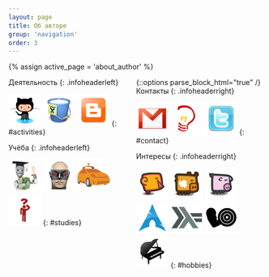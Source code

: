```yaml
---
layout: page
title: Об авторе
group: 'navigation'
order: 3
---
```

{% assign active_page = 'about_author' %}

<div style='float:left; width:50%' markdown='1'>
Деятельность
{: .infoheaderleft}

[![Github](/images/github.png "Github")](https://github.com/balta2ar)
[![Bitbucket](/images/bitbucket.png "Bitbucket")](https://bitbucket.org/balta2ar)
[![Blogspot](/images/blogspot.png "Blogspot")](http://baltazar-bz.blogspot.com)
{: #activities}

Учёба
{: .infoheaderleft}

[![Machine Learning, Statement of Accomplishment, December 2011](/images/ml.png "Machine Learning, Statement of Accomplishment, December 2011")](https://docs.google.com/document/d/11OT8thqIgBiwM80D_HjpiGtKTz5CnxiITPG_H6QbuUA/edit)
[![Articifial Intelligence, Statement of Accomplishment, December 2011](/images/aiclass.png "Articifial Intelligence, Statement of Accomplishment, December 2011")](https://docs.google.com/document/d/1wD_QEJ7mdzxbR_PMVEbZ_tZ0SyakJ_8Y1gBAj_S5Ufg/edit)
[![Programming a Robotic Car, Statement of Accomplishment, April 2012](/images/aicar.png "Programming a Robotic Car, Statement of Accomplishment, April 2012")](https://docs.google.com/document/d/1LpUyUwh_gGyPyKf-oxTDOy8ncQejwog1jhgMmtf59mY/edit)
[![Algorithms: Design and Analysis, Part I, Statement of Accomplishment, April 2012](/images/algo.png "Algorithms: Design and Analysis, Part I, Statement of Accomplishment, April 2012")](https://docs.google.com/document/d/1j6LlyJUGM03TxqSImyHeHoa16dSCLZQop6zmrPe8YOw/edit)
{: #studies}

</div>
{::options parse_block_html="true" /}

<div style='float:right; width:50%' markdown='1'>
Контакты
{: .infoheaderright}

<a href='mailto:baltazar.bz@gmail.com'>![Gmail](/images/gmail.png "Gmail")</a>
<a href='jabber:baltazar.bz@gmail.com'>![Jabber](/images/jabber.png "Jabber")</a>
[![Twitter](/images/twitter.png "Twitter")](http://twitter.com/baltazar_bz)
{: #contact}


Интересы
{: .infoheaderright}

![Курочка](/images/chicken.png "Курочка")
![Коровка](/images/cow.png "Коровка")
![Свинюшенька](/images/pig.png "Свинюшенька")
![ArchLinux](/images/archlinux.png "ArchLinux")
![Haskell](/images/haskell.png "Haskell")
![Бодибилдинг](/images/bodybuilding.png "Бодибилдинг")
![Фортепиано](/images/piano.png "Фортепиано")
{: #hobbies}
</div>

